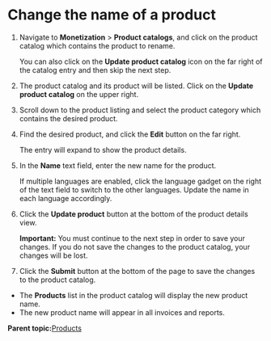 # Change the name of a product

1.  Navigate to **Monetization** \> **Product catalogs**, and click on the product catalog which contains the product to rename.

    You can also click on the **Update product catalog** icon on the far right of the catalog entry and then skip the next step.

2.  The product catalog and its product will be listed. Click on the **Update product catalog** on the upper right.

3.  Scroll down to the product listing and select the product category which contains the desired product.

4.  Find the desired product, and click the **Edit** button on the far right.

    The entry will expand to show the product details.

5.  In the **Name** text field, enter the new name for the product.

    If multiple languages are enabled, click the language gadget on the right of the text field to switch to the other languages. Update the name in each language accordingly.

6.  Click the **Update product** button at the bottom of the product details view.

    **Important:** You must continue to the next step in order to save your changes. If you do not save the changes to the product catalog, your changes will be lost.

7.  Click the **Submit** button at the bottom of the page to save the changes to the product catalog.


-   The **Products** list in the product catalog will display the new product name.
-   The new product name will appear in all invoices and reports.

**Parent topic:**[Products](products.md)

